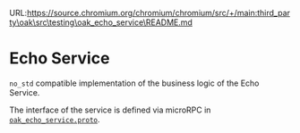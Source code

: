 URL:https://source.chromium.org/chromium/chromium/src/+/main:third_party\oak\src\testing\oak_echo_service\README.md
# Echo Service

`no_std` compatible implementation of the business logic of the Echo Service.

The interface of the service is defined via microRPC in
[`oak_echo_service.proto`](/testing/oak_echo_service/proto/oak_echo_service.proto).

